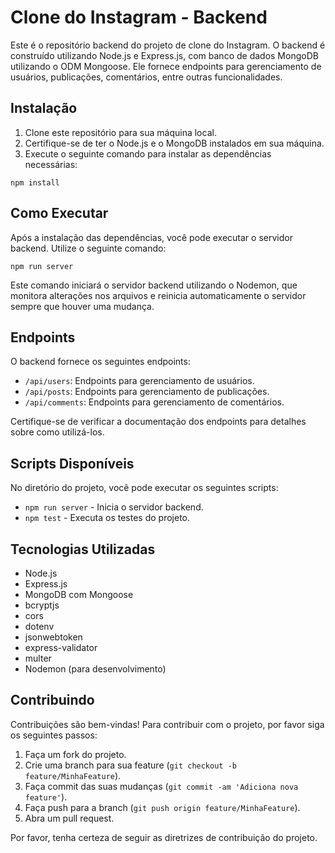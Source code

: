 <h1>Clone do Instagram - Backend</h1>
    <p>
        Este é o repositório backend do projeto de clone do Instagram. O backend é construído utilizando Node.js e Express.js, com banco de dados MongoDB utilizando o ODM Mongoose. Ele fornece endpoints para gerenciamento de usuários, publicações, comentários, entre outras funcionalidades.
    </p>
    <h2>Instalação</h2>
    <ol>
        <li>Clone este repositório para sua máquina local.</li>
        <li>Certifique-se de ter o Node.js e o MongoDB instalados em sua máquina.</li>
        <li>Execute o seguinte comando para instalar as dependências necessárias:</li>
    </ol>
    <pre><code>npm install</code></pre>
    <h2>Como Executar</h2>
    <p>
        Após a instalação das dependências, você pode executar o servidor backend. Utilize o seguinte comando:
    </p>
    <pre><code>npm run server</code></pre>
    <p>
        Este comando iniciará o servidor backend utilizando o Nodemon, que monitora alterações nos arquivos e reinicia automaticamente o servidor sempre que houver uma mudança.
    </p>
    <h2>Endpoints</h2>
    <p>
        O backend fornece os seguintes endpoints:
    </p>
    <ul>
        <li><code>/api/users</code>: Endpoints para gerenciamento de usuários.</li>
        <li><code>/api/posts</code>: Endpoints para gerenciamento de publicações.</li>
        <li><code>/api/comments</code>: Endpoints para gerenciamento de comentários.</li>
    </ul>
    <p>
        Certifique-se de verificar a documentação dos endpoints para detalhes sobre como utilizá-los.
    </p>
    <h2>Scripts Disponíveis</h2>
    <p>No diretório do projeto, você pode executar os seguintes scripts:</p>
    <ul>
        <li><code>npm run server</code> - Inicia o servidor backend.</li>
        <li><code>npm test</code> - Executa os testes do projeto.</li>
    </ul>
    <h2>Tecnologias Utilizadas</h2>
    <ul>
        <li>Node.js</li>
        <li>Express.js</li>
        <li>MongoDB com Mongoose</li>
        <li>bcryptjs</li>
        <li>cors</li>
        <li>dotenv</li>
        <li>jsonwebtoken</li>
        <li>express-validator</li>
        <li>multer</li>
        <li>Nodemon (para desenvolvimento)</li>
    </ul>
    <h2>Contribuindo</h2>
    <p>
        Contribuições são bem-vindas! Para contribuir com o projeto, por favor siga os seguintes passos:
    </p>
    <ol>
        <li>Faça um fork do projeto.</li>
        <li>Crie uma branch para sua feature (<code>git checkout -b feature/MinhaFeature</code>).</li>
        <li>Faça commit das suas mudanças (<code>git commit -am 'Adiciona nova feature'</code>).</li>
        <li>Faça push para a branch (<code>git push origin feature/MinhaFeature</code>).</li>
        <li>Abra um pull request.</li>
    </ol>
    <p>Por favor, tenha certeza de seguir as diretrizes de contribuição do projeto.</p>
